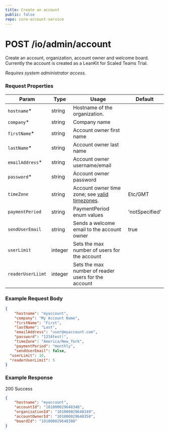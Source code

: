 ```yaml
---
title: Create an account
public: false
repo: core-account-service
---
```

# POST /io/admin/account
Create an account, organization, account owner and welcome board. Currently the account is created as a LeanKit for Scaled Teams Trial.

_Requires system administrator access._

### Request Properties
|Param|Type|Usage|Default|
|---|---|---|---|
|`hostname`*|string|Hostname of the organization.||
|`company`*|string|Company name||
|`firstName`*|string|Account owner first name||
|`lastName`*|string|Account owner last name ||
|`emailAddress`*|string|Account owner username/email ||
|`password`*|string|Account owner password ||
|`timeZone`|string|Account owner time zone; see [valid timezones](/markdown/01-overview/time-zones.md). |Etc/GMT|
|`paymentPeriod`|string|PaymentPeriod enum values|'notSpecified'|
|`sendUserEmail`|string|Sends a welcome email to the account owner|true|
|`userLimit`|integer|Sets the max number of users for the account||
|`readerUserLiimt`|integer|Sets the max number of reader users for the account||

### Example Request Body
```json
{
	"hostname": "myaccount",
	"company": "My Account Name",
	"firstName": "First",
	"lastName": "Last",
	"emailAddress": "user@myaccount.com",
	"password": "1234test!",
	"timeZone": "America/New_York",
	"paymentPeriod": "monthly",
	"sendUserEmail": false,
  "userLimit": 10,
  "readerUserLimit": 5
}
```

### Example Response
200 Success
```json
{
    "hostname": "myaccount",
    "accountId": "101000029648348",
    "organizationId": "101000029648349",
    "accountOwnerId": "101000029648350",
    "boardId": "101000029648308"
}
```
